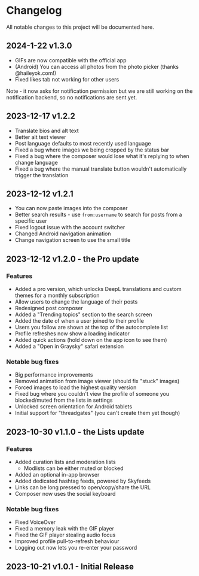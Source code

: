 # Changelog

All notable changes to this project will be documented here.

## 2024-1-22 v1.3.0

- GIFs are now compatible with the official app
- (Android) You can access all photos from the photo picker (thanks @haileyok.com!)
- Fixed likes tab not working for other users

Note - it now asks for notification permission but we are still working on the notification backend, so no notifications are sent yet.

## 2023-12-17 v1.2.2

- Translate bios and alt text
- Better alt text viewer
- Post language defaults to most recently used language
- Fixed a bug where images we being cropped by the status bar
- Fixed a bug where the composer would lose what it's replying to when change language
- Fixed a bug where the manual translate button wouldn't automatically trigger the translation

## 2023-12-12 v1.2.1

- You can now paste images into the composer
- Better search results - use `from:username` to search for posts from a specific user
- Fixed logout issue with the account switcher
- Changed Android navigation animation
- Change navigation screen to use the small title

## 2023-12-12 v1.2.0 - the Pro update

### Features

- Added a pro version, which unlocks DeepL translations and custom themes for a monthly subscription
- Allow users to change the language of their posts
- Redesigned post composer
- Added a "Trending topics" section to the search screen
- Added the date of when a user joined to their profile
- Users you follow are shown at the top of the autocomplete list
- Profile refreshes now show a loading indicator
- Added quick actions (hold down on the app icon to see them)
- Added a "Open in Graysky" safari extension

### Notable bug fixes

- Big performance improvements
- Removed animation from image viewer (should fix "stuck" images)
- Forced images to load the highest quality version
- Fixed bug where you couldn't view the profile of someone you blocked/muted from the lists in settings
- Unlocked screen orientation for Android tablets
- Initial support for "threadgates" (you can't create them yet though)

## 2023-10-30 v1.1.0 - the Lists update

### Features

- Added curation lists and moderation lists
  - Modlists can be either muted or blocked
- Added an optional in-app browser
- Added dedicated hashtag feeds, powered by Skyfeeds
- Links can be long pressed to open/copy/share the URL
- Composer now uses the social keyboard

### Notable bug fixes

- Fixed VoiceOver
- Fixed a memory leak with the GIF player
- Fixed the GIF player stealing audio focus
- Improved profile pull-to-refresh behaviour
- Logging out now lets you re-enter your password

## 2023-10-21 v1.0.1 - Initial Release
